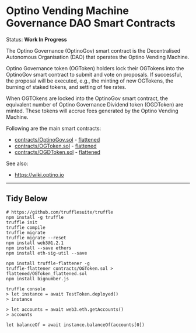 # Optino Vending Machine Governance DAO Smart Contracts

Status: **Work In Progress**

The Optino Governance (OptinoGov) smart contract is the Decentralised Autonomous Organisation (DAO) that operates the Optino Vending Machine.

Optino Governance token (OGToken) holders lock their OGTokens into the OptinoGov smart contract to submit and vote on proposals. If successful, the proposal will be executed, e.g., the minting of new OGTokens, the burning of staked tokens, and setting of fee rates.

When OGTOkens are locked into the OptinoGov smart contract, the equivalent number of Optino Governance Dividend token (OGDToken) are minted. These tokens will accrue fees generated by the Optino Vending Machine.

Following are the main smart contracts:

* [contracts/OptinoGov.sol](contracts/OptinoGov.sol) - [flattened](flattened/OptinoGov_flattened.sol)
* [contracts/OGToken.sol](contracts/OGToken.sol) - [flattened](flattened/OGToken_flattened.sol)
* [contracts/OGDToken.sol](contracts/OGDToken.sol) - [flattened](flattened/OGDToken_flattened.sol)


See also:

* https://wiki.optino.io

---

## Tidy Below

```
# https://github.com/trufflesuite/truffle
npm install -g truffle
truffle init
truffle compile
truffle migrate
truffle migrate --reset
npm install web3@1.2.1
npm install --save ethers
npm install eth-sig-util --save

npm install truffle-flattener -g
truffle-flattener contracts/OGToken.sol > flattened/OGToken_flattened.sol
npm install bignumber.js

truffle console
> let instance = await TestToken.deployed()
> instance

> let accounts = await web3.eth.getAccounts()
> accounts

let balanceOf = await instance.balanceOf(accounts[0])

```
